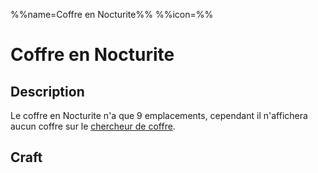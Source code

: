 %%name=Coffre en Nocturite%%
%%icon=%%

# Coffre en Nocturite

## Description

Le coffre en Nocturite n'a que 9 emplacements, cependant il n'affichera aucun coffre sur le [chercheur de coffre](https://histeria.fr/wiki/objets/chest-finder).

## Craft

